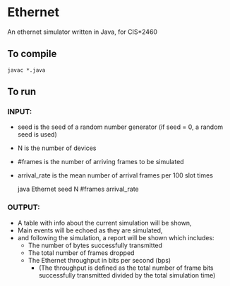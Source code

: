# Ethernet

An ethernet simulator written in Java, for CIS*2460

## To compile

	javac *.java

## To run

### INPUT:

 - seed is the seed of a random number generator (if seed = 0, a random seed is used)
 - N is the number of devices
 - #frames is the number of arriving frames to be simulated
 - arrival_rate is the mean number of arrival frames per 100 slot times

	java Ethernet seed N #frames arrival_rate

### OUTPUT:
 - A table with info about the current simulation will be shown,
 - Main events will be echoed as they are simulated,
 - and following the simulation, a report will be shown which includes:
	- The number of bytes successfully transmitted
	- The total number of frames dropped
	- The Ethernet throughput in bits per second (bps)
		- (The throughput is defined as the total number of frame bits successfully transmitted divided by the total simulation time)
